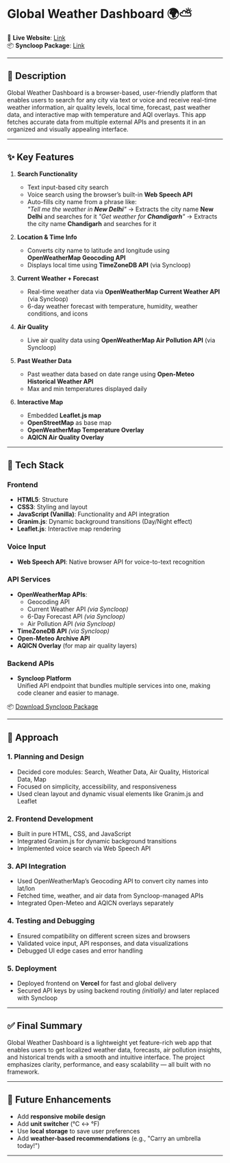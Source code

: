 # Global Weather Dashboard 🌍⛅

🔗 **Live Website**: [Link](https://weather-dashboard-psi-fawn.vercel.app/)  
📦 **Syncloop Package**: [Link](https://github.com/AdityaPradhan7/WeatherDashboard/blob/main/Syncloop%20package.zip)

---

## 📄 Description  
Global Weather Dashboard is a browser-based, user-friendly platform that enables users to search for any city via text or voice and receive real-time weather information, air quality levels, local time, forecast, past weather data, and interactive map with temperature and AQI overlays. This app fetches accurate data from multiple external APIs and presents it in an organized and visually appealing interface.

---

## ✨ Key Features

1. **Search Functionality**
   - Text input-based city search
   - Voice search using the browser’s built-in **Web Speech API**
   - Auto-fills city name from a phrase like:  
     _"Tell me the weather in **New Delhi**"_ → Extracts the city name **New Delhi** and searches for it
     _"Get weather for **Chandigarh**"_ → Extracts the city name **Chandigarh** and searches for it

2. **Location & Time Info**
   - Converts city name to latitude and longitude using **OpenWeatherMap Geocoding API**
   - Displays local time using **TimeZoneDB API** (via Syncloop)

3. **Current Weather + Forecast**
   - Real-time weather data via **OpenWeatherMap Current Weather API** (via Syncloop)
   - 6-day weather forecast with temperature, humidity, weather conditions, and icons

4. **Air Quality**
   - Live air quality data using **OpenWeatherMap Air Pollution API** (via Syncloop)

5. **Past Weather Data**
   - Past weather data based on date range using **Open-Meteo Historical Weather API**
   - Max and min temperatures displayed daily

6. **Interactive Map**
   - Embedded **Leaflet.js map**
   - **OpenStreetMap** as base map
   - **OpenWeatherMap Temperature Overlay**
   - **AQICN Air Quality Overlay**

---

## 🧰 Tech Stack

### Frontend
- **HTML5**: Structure
- **CSS3**: Styling and layout
- **JavaScript (Vanilla)**: Functionality and API integration
- **Granim.js**: Dynamic background transitions (Day/Night effect)
- **Leaflet.js**: Interactive map rendering

### Voice Input
- **Web Speech API**: Native browser API for voice-to-text recognition

### API Services
- **OpenWeatherMap APIs**:  
  - Geocoding API  
  - Current Weather API *(via Syncloop)*  
  - 6-Day Forecast API *(via Syncloop)*  
  - Air Pollution API *(via Syncloop)*
- **TimeZoneDB API** *(via Syncloop)*
- **Open-Meteo Archive API**
- **AQICN Overlay** (for map air quality layers)

### Backend APIs
- **Syncloop Platform**  
  Unified API endpoint that bundles multiple services into one, making code cleaner and easier to manage.

📦 [Download Syncloop Package](https://github.com/AdityaPradhan7/WeatherDashboard/blob/main/Syncloop%20package.zip)

---

## 🚧 Approach

### 1. Planning and Design
- Decided core modules: Search, Weather Data, Air Quality, Historical Data, Map
- Focused on simplicity, accessibility, and responsiveness
- Used clean layout and dynamic visual elements like Granim.js and Leaflet

### 2. Frontend Development
- Built in pure HTML, CSS, and JavaScript
- Integrated Granim.js for dynamic background transitions
- Implemented voice search via Web Speech API

### 3. API Integration
- Used OpenWeatherMap’s Geocoding API to convert city names into lat/lon
- Fetched time, weather, and air data from Syncloop-managed APIs
- Integrated Open-Meteo and AQICN overlays separately

### 4. Testing and Debugging
- Ensured compatibility on different screen sizes and browsers
- Validated voice input, API responses, and data visualizations
- Debugged UI edge cases and error handling

### 5. Deployment
- Deployed frontend on **Vercel** for fast and global delivery
- Secured API keys by using backend routing *(initially)* and later replaced with Syncloop

---

## ✅ Final Summary

Global Weather Dashboard is a lightweight yet feature-rich web app that enables users to get localized weather data, forecasts, air pollution insights, and historical trends with a smooth and intuitive interface. The project emphasizes clarity, performance, and easy scalability — all built with no framework.

---

## 🚀 Future Enhancements

- Add **responsive mobile design**
- Add **unit switcher** (°C ↔ °F)
- Use **local storage** to save user preferences
- Add **weather-based recommendations** (e.g., "Carry an umbrella today!")

---

